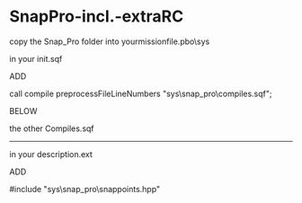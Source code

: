 SnapPro-incl.-extraRC
=====================
copy the Snap_Pro folder into yourmissionfile.pbo\sys



in your init.sqf 

ADD

call compile preprocessFileLineNumbers "sys\snap_pro\compiles.sqf";


BELOW 

the other Compiles.sqf


______________________________________________________________________________________

in your description.ext

ADD


#include "sys\snap_pro\snappoints.hpp"
